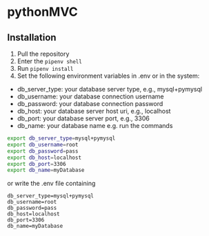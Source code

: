 # pythonMVC

## Installation

1. Pull the repository
2. Enter the `pipenv shell`
3. Run `pipenv install`
4. Set the following environment variables in .env or in the system:
- db_server_type: your database server type, e.g., mysql+pymysql
- db_username: your database connection username
- db_password: your database connection password
- db_host: your database server host uri, e.g., localhost
- db_port: your database server port, e.g., 3306
- db_name: your database name
e.g. run the commands
```bash
export db_server_type=mysql+pymysql
export db_username=root
export db_password=pass
export db_host=localhost
export db_port=3306
export db_name=myDatabase
```
or write the .env file containing
```
db_server_type=mysql+pymysql
db_username=root
db_password=pass
db_host=localhost
db_port=3306
db_name=myDatabase
```
